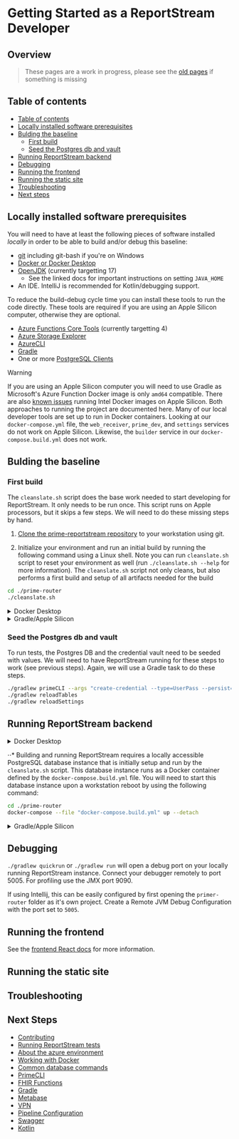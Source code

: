 # Getting Started as a ReportStream Developer

## Overview

> These pages are a work in progress, please see the [old pages](../docs-deprecated/getting-started/) if something is missing

## Table of contents
- [Table of contents](#table-of-contents)
- [Locally installed software prerequisites](#locally-installed-software-prerequisites)
- [Bulding the baseline](#bulding-the-baseline)
    * [First build](#first-build)
    * [Seed the Postgres db and vault](#seed-the-postgres-db-and-vault)
- [Running ReportStream backend](#running-reportstream-backend)
- [Debugging](#debugging)
- [Running the frontend](#running-the-frontend)
- [Running the static site](#running-the-static-site)
- [Troubleshooting](#troubleshooting)
- [Next steps](#next-steps)

## Locally installed software prerequisites

You will need to have at least the following pieces of software installed _locally_ in order to be able to build and/or debug this baseline:

* [git](../docs-deprecated/getting-started/install-git.md) including git-bash if you're on Windows
* [Docker or Docker Desktop](../docs-deprecated/getting-started/install-docker.md)
* [OpenJDK](../docs-deprecated/getting-started/install-openjdk.md) (currently targetting 17)
    * See the linked docs for important instructions on setting `JAVA_HOME`
* An IDE. IntelliJ is recommended for Kotlin/debugging support. 

To reduce the build-debug cycle time you can install these tools to run the code directly. These tools are required if you are using an Apple Silicon computer, otherwise they are optional.
* [Azure Functions Core Tools](../docs-deprecated/getting-started/install-afct.md) (currently targetting 4)
* [Azure Storage Explorer](https://docs.microsoft.com/en-us/azure/vs-azure-tools-storage-manage-with-storage-explorer)
* [AzureCLI](../docs-deprecated/getting-started/install-azurecli.md)
* [Gradle](../docs-deprecated/getting-started/install-gradle.md)
* One or more [PostgreSQL Clients](../docs-deprecated/getting-started/psql-clients.md)

> [!Warning]
> If you are using an Apple Silicon computer you will need to use Gradle as Microsoft's Azure Function Docker image is only `amd64` compatible. There are also [known issues](https://docs.docker.com/desktop/mac/apple-silicon/#known-issues) running Intel Docker images on Apple Silicon. Both approaches to running the project are documented here. 
> Many of our local developer tools are set up to run in Docker containers. Looking at our `docker-compose.yml` file, the `web_receiver`, `prime_dev`, and `settings` services do not work on Apple Silicon. Likewise, the `builder` service in our `docker-compose.build.yml` does not work.

## Bulding the baseline

### First build

The `cleanslate.sh` script does the base work needed to start developing for ReportStream. It only needs to be run once. This script runs on Apple processors, but it skips a few steps. We will need to do these missing steps by hand.

1. [Clone the prime-reportstream repository](https://docs.github.com/en/github/creating-cloning-and-archiving-repositories/cloning-a-repository-from-github/cloning-a-repository) to your workstation using git.

1. Initialize your environment and run an initial build by running the following command using a Linux shell.
   Note you can run `cleanslate.sh` script to reset your environment as well (run `./cleanslate.sh --help` for more
   information). The `cleanslate.sh` script not only cleans, but also performs a first build and setup of all artifacts
   needed for the build

```bash
cd ./prime-router
./cleanslate.sh
```

<details>
  <summary>Docker Desktop</summary>
* If you are using Docker Desktop, verify that it is running prior to building or running ReportStream locally.
</details>

<details>
  <summary>Gradle/Apple Silicon</summary>

#### Run cleanslate.sh

```bash
# build the project
./cleanslate.sh --verbose
# ...

# Check that a Postgres instance is running
docker ps
# CONTAINER ID   IMAGE         COMMAND                  CREATED          STATUS          PORTS                    NAMES
# 2962fb214203   postgres:11   "docker-entrypoint.s…"   57 minutes ago   Up 57 minutes   0.0.0.0:5432->5432/tcp   prime-router_postgresql_1
```

#### Run support services

ReportStream depends on set of services to be up before running the main Azure service. The `cleanslate.sh` script
starts a Postgres database but skips starting a few more that are otherwise started by default when `cleanslate.sh`
start is run on a non-Apple processor:

- Azurite - a simulator of Azure storage
- Vault - a secret store
- SFTP - an SFTP server
- soap-webservice - SOAP web service emulator

```bash
docker-compose -f docker-compose.build.yml up --detach
```

Additionally, to ensure that Vault is running and the credentials are stored correctly, run the following (which is
normally covered by `cleanslate.sh` on non-Apple processors):

```bash
docker-compose up --detach vault 1>/dev/null 2>/dev/null
```

You can take down these services by running `./gradlew composeDown` or `docker-compose down` command.
For now, leave these services running and open up a new terminal session.
</details>

### Seed the Postgres db and vault

To run tests, the Postgres DB and the credential vault need to be seeded with values.
We will need to have ReportStream running for these steps to work (see previous steps).
Again, we will use a Gradle task to do these steps.

```bash
./gradlew primeCLI --args "create-credential --type=UserPass --persist=DEFAULT-SFTP --user foo --pass pass"
./gradlew reloadTables
./gradlew reloadSettings
```

## Running ReportStream backend

<details>
  <summary>Docker Desktop</summary>
* If you are using Docker Desktop, verify that it is running prior to building or running ReportStream locally.
</details>

⋅⋅* Building and running ReportStream requires a locally accessible PostgreSQL database instance that is initially setup and run by the `cleanslate.sh` script. This database instance runs as a Docker container defined by the `docker-compose.build.yml` file. You will need to start this database instance upon a workstation reboot by using the following command:

```bash
cd ./prime-router
docker-compose --file "docker-compose.build.yml" up --detach
```

<details>
  <summary>Gradle/Apple Silicon</summary>
Use Gradle to launch ReportStream, as it will set up the environment variables that ReportStream needs.

```bash
./gradlew run
```

_Note:_ for quicker development you can use `./gradlew quickrun` which skips some long running tasks, but use with
caution as it will not build the FatJar, run database related tasks, or run the tests.

ReportStream should continue to run after launching. A `ctrl-c` will kill the running ReportStream instance.
For now, keep ReportStream running, open a new terminal session.
</details>

## Debugging

`./gradlew quickrun` or `./gradlew run` will open a debug port on your locally running ReportStream instance.
Connect your debugger remotely to port 5005.
For profiling use the JMX port 9090.

If using Intellij, this can be easily configured by first opening the `primer-router` folder as it's own project. Create a Remote JVM Debug Configuration with the port set to `5005`. 


## Running the frontend

See the [frontend React docs](../../../frontend-react/README.md) for more information.

## Running the static site

## Troubleshooting

## Next Steps

- [Contributing](./contributing.md)
- [Running ReportStream tests](./running-tests.md)
- [About the azure environment](./azure.md)
- [Working with Docker](./docker.md)
- [Common database commands](./postgres-database.md)
- [PrimeCLI](./prime-cli.md)
- [FHIR Functions](./fhir-functions.md)
- [Gradle](./gradle.md)
- [Metabase](./metabase.md)
- [VPN](./vpn.md)
- [Pipeline Configuration](./universal-pipeline-configuration.md)
- [Swagger](./swagger.md)
- [Kotlin](./kotlin.md)
